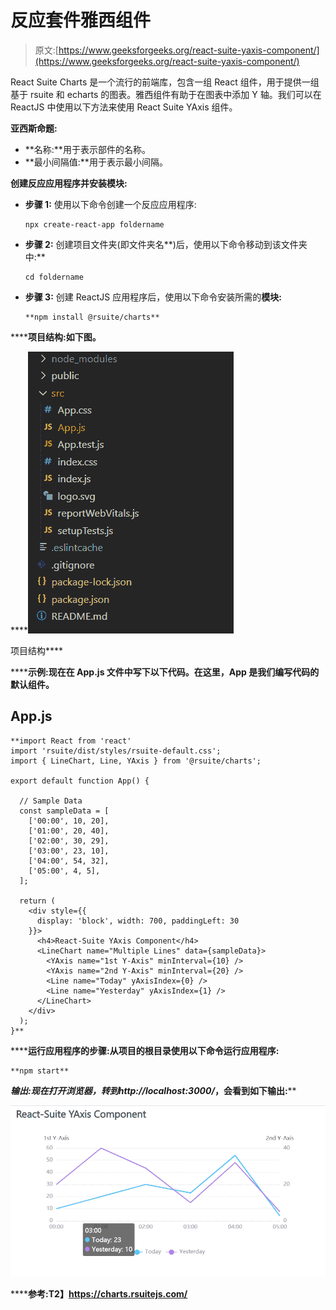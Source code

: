 # 反应套件雅西组件

> 原文:[https://www.geeksforgeeks.org/react-suite-yaxis-component/](https://www.geeksforgeeks.org/react-suite-yaxis-component/)

React Suite Charts 是一个流行的前端库，包含一组 React 组件，用于提供一组基于 rsuite 和 echarts 的图表。雅西组件有助于在图表中添加 Y 轴。我们可以在 ReactJS 中使用以下方法来使用 React Suite YAxis 组件。

**亚西斯命题:**

*   **名称:**用于表示部件的名称。
*   **最小间隔值:**用于表示最小间隔。

**创建反应应用程序并安装模块:**

*   **步骤 1:** 使用以下命令创建一个反应应用程序:

    ```
    npx create-react-app foldername
    ```

*   **步骤 2:** 创建项目文件夹(即文件夹名**)后，使用以下命令移动到该文件夹中:**

    ```
    cd foldername
    ```

*   **步骤 3:** 创建 ReactJS 应用程序后，使用以下命令安装所需的****模块:****

    ```
    **npm install @rsuite/charts**
    ```

******项目结构:**如下图。****

****![](img/f04ae0d8b722a9fff0bd9bd138b29c23.png)

项目结构**** 

******示例:**现在在 **App.js** 文件中写下以下代码。在这里，App 是我们编写代码的默认组件。****

## ****App.js****

```
**import React from 'react'
import 'rsuite/dist/styles/rsuite-default.css';
import { LineChart, Line, YAxis } from '@rsuite/charts';

export default function App() {

  // Sample Data
  const sampleData = [
    ['00:00', 10, 20],
    ['01:00', 20, 40],
    ['02:00', 30, 29],
    ['03:00', 23, 10],
    ['04:00', 54, 32],
    ['05:00', 4, 5],
  ];

  return (
    <div style={{
      display: 'block', width: 700, paddingLeft: 30
    }}>
      <h4>React-Suite YAxis Component</h4>
      <LineChart name="Multiple Lines" data={sampleData}>
        <YAxis name="1st Y-Axis" minInterval={10} />
        <YAxis name="2nd Y-Axis" minInterval={20} />
        <Line name="Today" yAxisIndex={0} />
        <Line name="Yesterday" yAxisIndex={1} />
      </LineChart>
    </div>
  );
}**
```

******运行应用程序的步骤:**从项目的根目录使用以下命令运行应用程序:****

```
**npm start**
```

******输出:**现在打开浏览器，转到***http://localhost:3000/***，会看到如下输出:****

****![](img/4e630d734ae2d093c031b1563845f5a3.png)****

******参考:**T2】https://charts.rsuitejs.com/****
